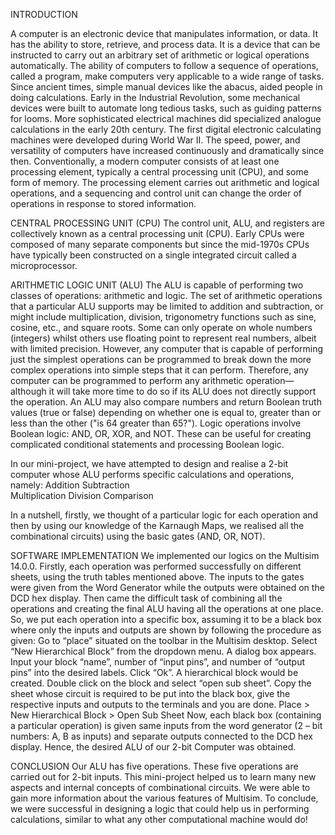 INTRODUCTION

A computer is an electronic device that manipulates information, or data. It has the ability to store, retrieve, and process data. It is a device that can be instructed to carry out an arbitrary set of arithmetic or logical operations automatically. The ability of computers to follow a sequence of operations, called a program, make computers very applicable to a wide range of tasks.
Since ancient times, simple manual devices like the abacus, aided people in doing calculations. Early in the Industrial Revolution, some mechanical devices were built to automate long tedious tasks, such as guiding patterns for looms. More sophisticated electrical machines did specialized analogue calculations in the early 20th century. The first digital electronic calculating machines were developed during World War II. The speed, power, and versatility of computers have increased continuously and dramatically since then.
Conventionally, a modern computer consists of at least one processing element, typically a central processing unit (CPU), and some form of memory. The processing element carries out arithmetic and logical operations, and a sequencing and control unit can change the order of operations in response to stored information.

CENTRAL PROCESSING UNIT (CPU)
The control unit, ALU, and registers are collectively known as a central processing unit (CPU). Early CPUs were composed of many separate components but since the mid-1970s CPUs have typically been constructed on a single integrated circuit called a microprocessor.

ARITHMETIC LOGIC UNIT (ALU)
The ALU is capable of performing two classes of operations: arithmetic and logic. The set of arithmetic operations that a particular ALU supports may be limited to addition and subtraction, or might include multiplication, division, trigonometry functions such as sine, cosine, etc., and square roots. Some can only operate on whole numbers (integers) whilst others use floating point to represent real numbers, albeit with limited precision. However, any computer that is capable of performing just the simplest operations can be programmed to break down the more complex operations into simple steps that it can perform. Therefore, any computer can be programmed to perform any arithmetic operation—although it will take more time to do so if its ALU does not directly support the operation. An ALU may also compare numbers and return Boolean truth values (true or false) depending on whether one is equal to, greater than or less than the other ("is 64 greater than 65?"). Logic operations involve Boolean logic: AND, OR, XOR, and NOT. These can be useful for creating complicated conditional statements and processing Boolean logic.
  
In our mini-project, we have attempted to design and realise a 2-bit computer whose ALU performs specific calculations and operations, namely:
Addition 
Subtraction  
Multiplication 
Division 
Comparison

 In a nutshell, firstly, we thought of a particular logic for each operation and then by using our knowledge of the Karnaugh Maps, we realised all the combinational circuits) using the basic gates (AND, OR, NOT).
 
SOFTWARE IMPLEMENTATION
We implemented our logics on the Multisim 14.0.0. 
Firstly, each operation was performed successfully on different sheets, using the truth tables mentioned above. 
The inputs to the gates were given from the Word Generator while the outputs were obtained on the DCD hex display. 
Then came the difficult task of combining all the operations and creating the final ALU having all the operations at one place. 
So, we put each operation into a specific box, assuming it to be a black box where only the inputs and outputs are shown by following the procedure as given: 
Go to “place” situated on the toolbar in the Multisim desktop.
Select “New Hierarchical Block” from the dropdown menu. A dialog box appears. 
Input your block “name”, number of “input pins”, and number of “output pins” into the desired labels. Click “Ok”.
A hierarchical block would be created. Double click on the block and select “open sub sheet”.
Copy the sheet whose circuit is required to be put into the black box, give the respective inputs and outputs to the terminals and you are done.
Place > New Hierarchical Block > Open Sub Sheet 
Now, each black box (containing a particular operation) is given same inputs from the word generator (2 – bit numbers: A, B as inputs) and separate outputs connected to the DCD hex display. 
Hence, the desired ALU of our 2-bit Computer was obtained. 

CONCLUSION
Our ALU has five operations. These five operations are carried out for 2-bit inputs.
This mini-project helped us to learn many new aspects and internal concepts of combinational circuits. 
We were able to gain more information about the various features of Multisim. 
To conclude, we were successful in designing a logic that could help us in performing calculations, similar to what any other computational machine would do!
